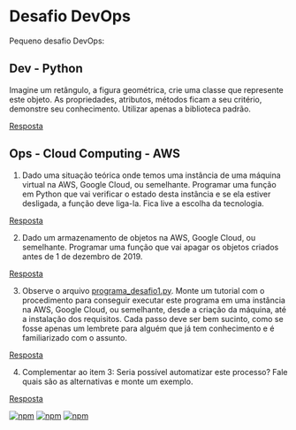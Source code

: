 # Desafio DevOps

Pequeno desafio DevOps:

## Dev - Python

Imagine um retângulo, a figura geométrica, crie uma classe que represente este objeto. As propriedades, atributos, métodos ficam a seu critério, demonstre seu conhecimento. Utilizar apenas a biblioteca padrão.

[Resposta](link)

## Ops - Cloud Computing - AWS

1. Dado uma situação teórica onde temos uma instância de uma máquina virtual na AWS, Google Cloud, ou semelhante. Programar uma função em Python que vai verificar o estado desta instância e se ela estiver desligada, a função deve liga-la. Fica live a escolha da tecnologia.

[Resposta](https://github.com/tiago-clementino/desafioDevOps/blob/master/ops/scripts/q1.py)

2. Dado um armazenamento de objetos na AWS, Google Cloud, ou semelhante. Programar uma função que vai apagar os objetos criados antes de 1 de dezembro de 2019.

[Resposta](https://github.com/tiago-clementino/desafioDevOps/blob/master/ops/scripts/q2.py)

3. Observe o arquivo [programa_desafio1.py](link). Monte um tutorial com o procedimento para conseguir executar este programa em uma instância na AWS, Google Cloud, ou semelhante, desde a criação da máquina, até a instalação dos requisitos. Cada passo deve ser bem sucinto, como se fosse apenas um lembrete para alguém que já tem conhecimento e é familiarizado com o assunto.

[Resposta](https://github.com/tiago-clementino/desafioDevOps/blob/master/ops/docs/q3.md)

4. Complementar ao item 3: Seria possível automatizar este processo? Fale quais são as alternativas e monte um exemplo.

[Resposta](https://github.com/tiago-clementino/desafioDevOps/blob/master/ops/docs/q4.md)

[![npm](https://img.shields.io/npm/l/express.svg)](https://github.com/tiago-clementino/findcep/blob/master/LICENSE)
[![npm](https://img.shields.io/static/v1?label=AWS&message=Ops&color=green)](pasta)
[![npm](https://img.shields.io/static/v1?label=Python&message=Dev&color=green)](pasta)<br />
